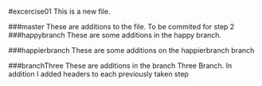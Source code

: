 #excercise01
This is a new file.

###master
These are additions to the file. To be commited for step 2
###happybranch
These are some additions in the happy branch.

###happierbranch
These are some additions on the happierbranch branch

###branchThree
These are additions in the branch Three Branch. In addition I added headers to each previously taken step
